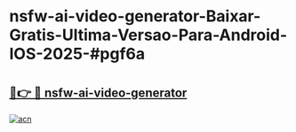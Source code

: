 # nsfw-ai-video-generator-Baixar-Gratis-Ultima-Versao-Para-Android-IOS-2025-#pgf6a

# <h2><a href="https://ainizakaria.my?title=nsfw-ai-video-generator&ref=24M">🔗👉 🔴 nsfw-ai-video-generator</a></h2>

[![acn](https://github.com/user-attachments/assets/0f9c940e-d8b0-45ae-aac7-cd30a18b3e1c)](https://ainizakaria.my?title=nsfw-ai-video-generator&ref=24M)

